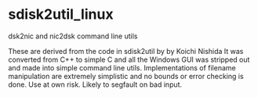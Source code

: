 # sdisk2util_linux
dsk2nic and nic2dsk command line utils

These are derived from the code in sdisk2util by by Koichi Nishida
It was converted from C++ to simple C and all the Windows GUI was stripped out and made into simple command line utils.
Implementations of filename manipulation are extremely simplistic and no bounds or error checking is done.
Use at own risk.  Likely to segfault on bad input.
